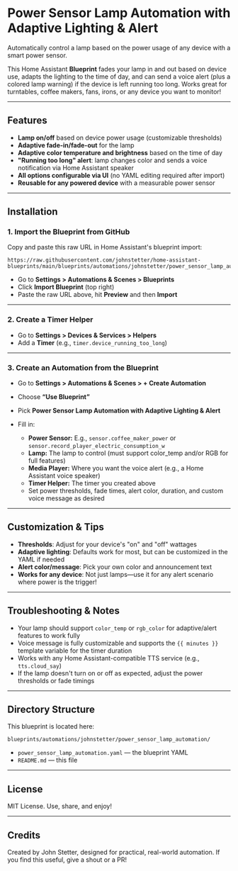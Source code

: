 # Power Sensor Lamp Automation with Adaptive Lighting & Alert

Automatically control a lamp based on the power usage of any device with a smart power sensor.

This Home Assistant **Blueprint** fades your lamp in and out based on device use, adapts the lighting to the time of day, and can send a voice alert (plus a colored lamp warning) if the device is left running too long. Works great for turntables, coffee makers, fans, irons, or any device you want to monitor!

---

## Features

* **Lamp on/off** based on device power usage (customizable thresholds)
* **Adaptive fade-in/fade-out** for the lamp
* **Adaptive color temperature and brightness** based on the time of day
* **"Running too long" alert**: lamp changes color and sends a voice notification via Home Assistant speaker
* **All options configurable via UI** (no YAML editing required after import)
* **Reusable for any powered device** with a measurable power sensor

---

## Installation

### 1. Import the Blueprint from GitHub

Copy and paste this raw URL in Home Assistant's blueprint import:

```
https://raw.githubusercontent.com/johnstetter/home-assistant-blueprints/main/blueprints/automations/johnstetter/power_sensor_lamp_automation/power_sensor_lamp_automation.yaml
```

* Go to **Settings > Automations & Scenes > Blueprints**
* Click **Import Blueprint** (top right)
* Paste the raw URL above, hit **Preview** and then **Import**

---

### 2. Create a Timer Helper

* Go to **Settings > Devices & Services > Helpers**
* Add a **Timer** (e.g., `timer.device_running_too_long`)

---

### 3. Create an Automation from the Blueprint

* Go to **Settings > Automations & Scenes > + Create Automation**
* Choose **“Use Blueprint”**
* Pick **Power Sensor Lamp Automation with Adaptive Lighting & Alert**
* Fill in:

  * **Power Sensor:** E.g., `sensor.coffee_maker_power` or `sensor.record_player_electric_consumption_w`
  * **Lamp:** The lamp to control (must support color\_temp and/or RGB for full features)
  * **Media Player:** Where you want the voice alert (e.g., a Home Assistant voice speaker)
  * **Timer Helper:** The timer you created above
  * Set power thresholds, fade times, alert color, duration, and custom voice message as desired

---

## Customization & Tips

* **Thresholds**: Adjust for your device's "on" and "off" wattages
* **Adaptive lighting**: Defaults work for most, but can be customized in the YAML if needed
* **Alert color/message**: Pick your own color and announcement text
* **Works for any device**: Not just lamps—use it for any alert scenario where power is the trigger!

---

## Troubleshooting & Notes

* Your lamp should support `color_temp` or `rgb_color` for adaptive/alert features to work fully
* Voice message is fully customizable and supports the `{{ minutes }}` template variable for the timer duration
* Works with any Home Assistant-compatible TTS service (e.g., `tts.cloud_say`)
* If the lamp doesn't turn on or off as expected, adjust the power thresholds or fade timings

---

## Directory Structure

This blueprint is located here:

```
blueprints/automations/johnstetter/power_sensor_lamp_automation/
```

* `power_sensor_lamp_automation.yaml` — the blueprint YAML
* `README.md` — this file

---

## License

MIT License. Use, share, and enjoy!

---

## Credits

Created by John Stetter, designed for practical, real-world automation. If you find this useful, give a shout or a PR!

